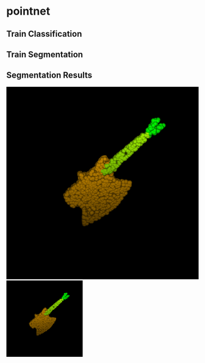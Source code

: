 # pointnet
## Train Classification
## Train Segmentation
## Segmentation Results  
![image](test_seg_imgs/guitar1.png)<img src="test_seg_imgs/guitar1.png" width="200" height="200"/><br/>


